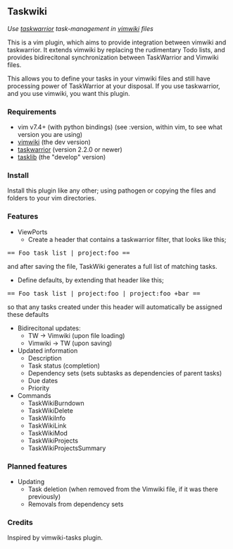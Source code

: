 ## Taskwiki

_Use [taskwarrior](http://taskwarrior.org) task-management in [vimwiki](https://github.com/vimwiki/vimwiki/tree/dev) files_

This is a vim plugin, which aims to provide integration between vimwiki and taskwarrior. It extends vimwiki by replacing the rudimentary Todo lists, and provides bidirecitonal synchronization between TaskWarrior and Vimwiki files.

This allows you to define your tasks in your vimwiki files and still have processing power of TaskWarrior at your disposal. If you use taskwarrior, and you use vimwiki, you want this plugin.

### Requirements

* vim v7.4+
   (with python bindings) (see :version, within vim, to see what version you are using)
* [vimwiki](https://github.com/vimwiki/vimwiki/tree/dev)
   (the dev version)
* [taskwarrior](http://taskwarrior.org)
   (version 2.2.0 or newer)
* [tasklib](https://github.com/tbabej/tasklib/tree/develop)
   (the "develop" version)

### Install

Install this plugin like any other; using pathogen or copying the files and folders to your vim directories.

### Features

* ViewPorts
  * Create a header that contains a taskwarrior filter, that looks like this;
<pre>
== Foo task list | project:foo ==
</pre>
and after saving the file, TaskWiki generates a full list of matching tasks.
  * Define defaults, by extending that header like this;
<pre>
== Foo task list | project:foo | project:foo +bar ==
</pre>
so that any tasks created under this header will automatically be assigned these defaults
* Bidirecitonal updates:
  * TW -> Vimwiki (upon file loading)
  * Vimwiki -> TW (upon saving)
* Updated information
  * Description
  * Task status (completion)
  * Dependency sets (sets subtasks as dependencies of parent tasks)
  * Due dates
  * Priority
* Commands
  * TaskWikiBurndown 
  * TaskWikiDelete
  * TaskWikiInfo
  * TaskWikiLink
  * TaskWikiMod
  * TaskWikiProjects
  * TaskWikiProjectsSummary 

### Planned features
* Updating
  * Task deletion (when removed from the Vimwiki file, if it was there previously)
  * Removals from dependency sets

### Credits

Inspired by vimwiki-tasks plugin.
